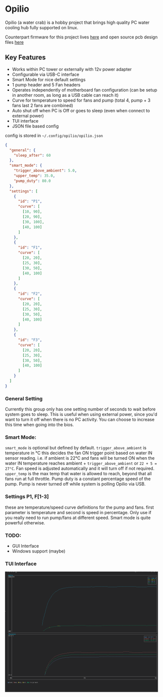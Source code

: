 # Opilio

Opilio (a water crab) is a hobby project that brings high quality PC water cooling hub fully supported on linux.

Counterpart firmware for this project lives [here](https://github.com/mygnu/opilio-firmware) and open source pcb design files [here](https://github.com/mygnu/opilio-pcb)


## Key Features
- Works within PC tower or externally with 12v power adapter
- Configurable via USB-C interface
- Smart Mode for nice default settings
- 1 pump header and 5 Fan headers
- Operates independently of motherboard fan configuration (can be setup in another room, as long as a USB cable can reach it)
- Curve for temperature to speed for fans and pump (total 4, pump + 3 fans last 2 fans are combined)
- Auto shut off when PC is Off or goes to sleep (even when connect to external power)
- TUI interface
- JSON file based config

config is stored in `~/.config/opilio/opilio.json`
```json
{
  "general": {
    "sleep_after": 60
  },
  "smart_mode": {
    "trigger_above_ambient": 5.0,
    "upper_temp": 35.0,
    "pump_duty": 80.0
  },
  "settings": [
    {
      "id": "P1",
      "curve": [
        [10, 90],
        [20, 90],
        [30, 100],
        [40, 100]
      ]
    },
    {
      "id": "F1",
      "curve": [
        [20, 20],
        [25, 30],
        [30, 50],
        [40, 100]
      ]
    },
    {
      "id": "F2",
      "curve": [
        [20, 20],
        [25, 30],
        [30, 50],
        [40, 100]
      ]
    },
    {
      "id": "F3",
      "curve": [
        [20, 20],
        [25, 30],
        [30, 50],
        [40, 100]
      ]
    }
  ]
}
```

### General Setting

Currently this group only has one setting number of seconds to wait before system goes to sleep. This is useful when using external power, since you'd want to turn it off when there is no PC activity. You can choose to increase this time when going into the bios.

### Smart Mode: 
`smart_mode` is optional but defined by default. `trigger_above_ambient` is temperature in °C this decides the fan ON trigger point based on water IN sensor reading. i.e. if ambient is 22°C and fans will be turned ON when the water IN temperature reaches ambient + `trigger_above_ambient` or `22 + 5 = 27°C`. Fan speed is adjusted automatically and it will turn off if not required. `upper_temp` is the max temp that water is allowed to reach, beyond that all fans run at full throttle. Pump duty is a constant percentage speed of the pump. Pump is never turned off while system is polling Opilio via USB. 

### Settings P1, F[1-3]

these are temperature/speed curve definitions for the pump and fans. first parameter is temperature and second is speed in percentage. Only use if you really need to run pump/fans at different speed. Smart mode is quite powerful otherwise.

### TODO:
- GUI Interface
- Windows support (maybe)

### TUI Interface
![image](render/opilio-tui.gif)

